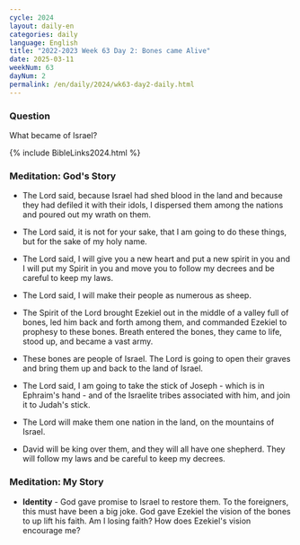 ```yaml
---
cycle: 2024
layout: daily-en
categories: daily
language: English
title: "2022-2023 Week 63 Day 2: Bones came Alive"
date: 2025-03-11
weekNum: 63
dayNum: 2
permalink: /en/daily/2024/wk63-day2-daily.html
---
```


### Question     
What became of Israel? 

{% include BibleLinks2024.html %}

### Meditation: God's Story   
+ The Lord said, because Israel had shed blood in the land and because they had defiled it with their idols, I dispersed them among the nations and poured out my wrath on them. 

+ The Lord said, it is not for your sake, that I am going to do these things, but for the sake of my holy name. 

+ The Lord said, I will give you a new heart and put a new spirit in you and I will put my Spirit in you and move you to follow my decrees and be careful to keep my laws. 

+ The Lord said, I will make their people as numerous as sheep. 

+ The Spirit of the Lord brought Ezekiel out in the middle of a valley full of bones, led him back and forth among them, and commanded Ezekiel to prophesy to these bones. Breath entered the bones, they came to life, stood up, and became a vast army. 
+ These bones are people of Israel. The Lord is going to open their graves and bring them up and back to the land of Israel. 

+ The Lord said, I am going to take the stick of Joseph - which is in Ephraim's hand - and of the Israelite tribes associated with him, and join it to Judah's stick. 

+ The Lord will make them one nation in the land, on the mountains of Israel. 

+ David will be king over them, and they will all have one shepherd. They will follow my laws and be careful to keep my decrees. 

### Meditation: My Story   
+ **Identity** - God gave promise to Israel to restore them. To the foreigners, this must have been a big joke. God gave Ezekiel the vision of the bones to up lift his faith. Am I losing faith? How does Ezekiel's vision encourage me? 

